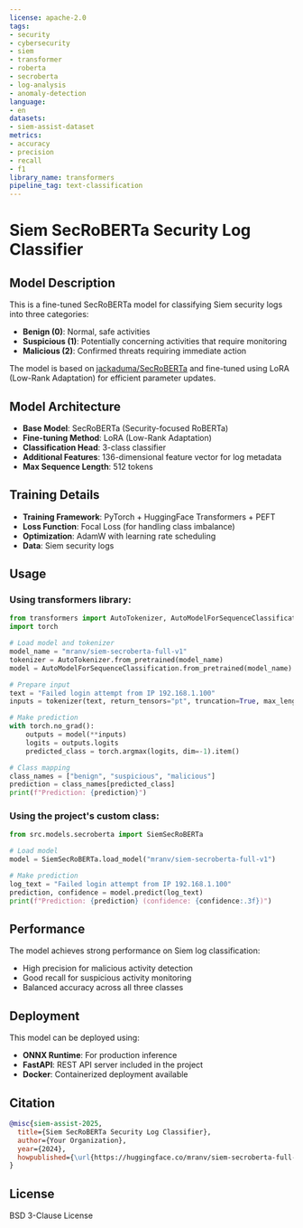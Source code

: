 ```yaml
---
license: apache-2.0
tags:
- security
- cybersecurity
- siem
- transformer
- roberta
- secroberta
- log-analysis
- anomaly-detection
language:
- en
datasets:
- siem-assist-dataset
metrics:
- accuracy
- precision
- recall
- f1
library_name: transformers
pipeline_tag: text-classification
---
```


# Siem SecRoBERTa Security Log Classifier

## Model Description

This is a fine-tuned SecRoBERTa model for classifying Siem security logs into three categories:
- **Benign (0)**: Normal, safe activities
- **Suspicious (1)**: Potentially concerning activities that require monitoring
- **Malicious (2)**: Confirmed threats requiring immediate action

The model is based on [jackaduma/SecRoBERTa](https://huggingface.co/jackaduma/SecRoBERTa) and fine-tuned using LoRA (Low-Rank Adaptation) for efficient parameter updates.

## Model Architecture

- **Base Model**: SecRoBERTa (Security-focused RoBERTa)
- **Fine-tuning Method**: LoRA (Low-Rank Adaptation)
- **Classification Head**: 3-class classifier
- **Additional Features**: 136-dimensional feature vector for log metadata
- **Max Sequence Length**: 512 tokens

## Training Details

- **Training Framework**: PyTorch + HuggingFace Transformers + PEFT
- **Loss Function**: Focal Loss (for handling class imbalance)
- **Optimization**: AdamW with learning rate scheduling
- **Data**: Siem security logs

## Usage

### Using transformers library:

```python
from transformers import AutoTokenizer, AutoModelForSequenceClassification
import torch

# Load model and tokenizer
model_name = "mranv/siem-secroberta-full-v1"
tokenizer = AutoTokenizer.from_pretrained(model_name)
model = AutoModelForSequenceClassification.from_pretrained(model_name)

# Prepare input
text = "Failed login attempt from IP 192.168.1.100"
inputs = tokenizer(text, return_tensors="pt", truncation=True, max_length=512)

# Make prediction
with torch.no_grad():
    outputs = model(**inputs)
    logits = outputs.logits
    predicted_class = torch.argmax(logits, dim=-1).item()

# Class mapping
class_names = ["benign", "suspicious", "malicious"]
prediction = class_names[predicted_class]
print(f"Prediction: {prediction}")
```

### Using the project's custom class:

```python
from src.models.secroberta import SiemSecRoBERTa

# Load model
model = SiemSecRoBERTa.load_model("mranv/siem-secroberta-full-v1")

# Make prediction
log_text = "Failed login attempt from IP 192.168.1.100"
prediction, confidence = model.predict(log_text)
print(f"Prediction: {prediction} (confidence: {confidence:.3f})")
```

## Performance

The model achieves strong performance on Siem log classification:
- High precision for malicious activity detection
- Good recall for suspicious activity monitoring
- Balanced accuracy across all three classes

## Deployment

This model can be deployed using:
- **ONNX Runtime**: For production inference
- **FastAPI**: REST API server included in the project
- **Docker**: Containerized deployment available

## Citation

```bibtex
@misc{siem-assist-2025,
  title={Siem SecRoBERTa Security Log Classifier},
  author={Your Organization},
  year={2024},
  howpublished={\url{https://huggingface.co/mranv/siem-secroberta-full-v1}},
}
```

## License

BSD 3-Clause License
